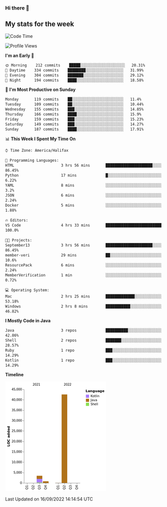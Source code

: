### Hi there 👋

## My stats for the week
<!--START_SECTION:waka-->
![Code Time](http://img.shields.io/badge/Code%20Time-396%20hrs%203%20mins-blue)

![Profile Views](http://img.shields.io/badge/Profile%20Views-2-blue)

**I'm an Early 🐤** 

```text
🌞 Morning    212 commits    █████░░░░░░░░░░░░░░░░░░░░   20.31% 
🌆 Daytime    334 commits    ████████░░░░░░░░░░░░░░░░░   31.99% 
🌃 Evening    304 commits    ███████░░░░░░░░░░░░░░░░░░   29.12% 
🌙 Night      194 commits    ████░░░░░░░░░░░░░░░░░░░░░   18.58%

```
📅 **I'm Most Productive on Sunday** 

```text
Monday       119 commits    ██░░░░░░░░░░░░░░░░░░░░░░░   11.4% 
Tuesday      109 commits    ██░░░░░░░░░░░░░░░░░░░░░░░   10.44% 
Wednesday    155 commits    ███░░░░░░░░░░░░░░░░░░░░░░   14.85% 
Thursday     166 commits    ████░░░░░░░░░░░░░░░░░░░░░   15.9% 
Friday       159 commits    ███░░░░░░░░░░░░░░░░░░░░░░   15.23% 
Saturday     149 commits    ███░░░░░░░░░░░░░░░░░░░░░░   14.27% 
Sunday       187 commits    ████░░░░░░░░░░░░░░░░░░░░░   17.91%

```


📊 **This Week I Spent My Time On** 

```text
⌚︎ Time Zone: America/Halifax

💬 Programming Languages: 
HTML                     3 hrs 56 mins       █████████████████████░░░░   86.45% 
Python                   17 mins             █░░░░░░░░░░░░░░░░░░░░░░░░   6.22% 
YAML                     8 mins              ░░░░░░░░░░░░░░░░░░░░░░░░░   3.2% 
JSON                     6 mins              ░░░░░░░░░░░░░░░░░░░░░░░░░   2.24% 
Docker                   5 mins              ░░░░░░░░░░░░░░░░░░░░░░░░░   1.88%

🔥 Editors: 
VS Code                  4 hrs 33 mins       █████████████████████████   100.0%

🐱‍💻 Projects: 
September13              3 hrs 56 mins       █████████████████████░░░░   86.45% 
member-veri              29 mins             ██░░░░░░░░░░░░░░░░░░░░░░░   10.6% 
ResourcePack             6 mins              ░░░░░░░░░░░░░░░░░░░░░░░░░   2.24% 
MemberVerification       1 min               ░░░░░░░░░░░░░░░░░░░░░░░░░   0.72%

💻 Operating System: 
Mac                      2 hrs 25 mins       █████████████░░░░░░░░░░░░   53.18% 
Windows                  2 hrs 8 mins        ███████████░░░░░░░░░░░░░░   46.82%

```

**I Mostly Code in Java** 

```text
Java                     3 repos             ██████████░░░░░░░░░░░░░░░   42.86% 
Shell                    2 repos             ███████░░░░░░░░░░░░░░░░░░   28.57% 
Ruby                     1 repo              ███░░░░░░░░░░░░░░░░░░░░░░   14.29% 
Kotlin                   1 repo              ███░░░░░░░░░░░░░░░░░░░░░░   14.29%

```


**Timeline**

![Chart not found](https://raw.githubusercontent.com/lyndseyy/lyndseyy/main/charts/bar_graph.png) 


 Last Updated on 16/09/2022 14:14:54 UTC
<!--END_SECTION:waka-->